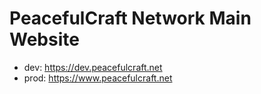 # PeacefulCraft Network Main Website
- dev: https://dev.peacefulcraft.net
- prod: https://www.peacefulcraft.net
